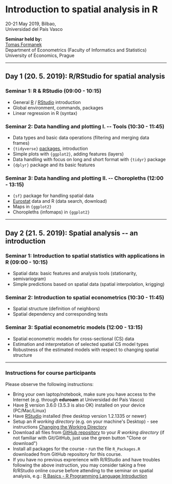 #  Introduction to spatial analysis in R  
  
20-21 May 2019, Bilbao,     
Universidad del País Vasco    

**Seminar held by:**  
[Tomas Formanek](https://formanektomas.github.io/)     
Department of Econometrics (Faculty of Informatics and Statistics)  
University of Economics, Prague  
 
---

## Day 1 (20. 5. 2019): R/RStudio for spatial analysis

### Seminar 1: R & RStudio (09:00 - 10:15)   
- General [R](https://www.r-project.org/) / [RStudio](https://www.rstudio.com/products/RStudio/) introduction  
- Global environment, commands, packages 
- Linear regression in R (syntax)  



### Seminar 2: Data handling and plotting I. -- Tools (10:30 - 11:45)  
- Data types and basic data operations (filtering and merging data frames)   
- `{tidyverse}` [packages](https://www.rstudio.com/products/rpackages/), introduction  
- Simple plots with `{ggplot2}`, adding features (layers)   
- Data handling with focus on long and short format with `{tidyr}` package
- `{dplyr}` package and its  basic features 
  

### Seminar 3: Data handling and plotting II. -- Choropleths (12:00 - 13:15)  
- `{sf}` package for handling spatial data  
- [Eurostat](http://ec.europa.eu/eurostat) data and R (data search, download)
- Maps in `{ggplot2}`  
- Choropleths (infomaps) in `{ggplot2}`
 

---

## Day 2 (21. 5. 2019): Spatial analysis -- an introduction  

### Seminar 1: Introduction to spatial statistics with applications in R (09:00 - 10:15) 
- Spatial data: basic features and analysis tools (stationarity, semivariogram)  
- Simple predictions based on spatial data (spatial interpolation, krigging)  


### Seminar 2: Introduction to spatial econometrics (10:30 - 11:45)  
- Spatial structure (definition of neighbors)  
- Spatial dependency and corresponding tests  


### Seminar 3: Spatial econometric models (12:00 - 13:15)  
- Spatial econometric models for cross-sectional (CS) data   
- Estimation and interpretation of selected spatial CS model types   
- Robustness of the estimated models with respect to changing spatial structure


---  

### Instructions for course participants

Please observe the following instructions:

- Bring your own laptop/notebook, make sure you have access to the Internet (e.g. through **eduroam** at Universidad del País Vasco)  
- Have [R](https://www.r-project.org/) version 3.6.0 (3.5.3 is also OK) installed on your device (PC/Mac/Linux)  
- Have [RStudio](https://www.rstudio.com/products/rstudio/download/) installed (free desktop version 1.2.1335 or newer)  
- Setup an *R working directory* (e.g. on your machine's Desktop) - see instructions [Changing the Working Directory](https://support.rstudio.com/hc/en-us/articles/200711843-Working-Directories-and-Workspaces)  
- Download all files from [GitHub repository](https://github.com/formanektomas/SpatialAnalysisBilbao2019) to your *R working directory*  (if not familiar with Git/GitHub, just use the green button "Clone or download")  
- Install all packages for the course - run the file `R_Packages.R` downloaded from GitHub repository for this course.  
- If you have no previous exprerience with R/RStudio and have troubles following the above instruction, you may consider taking a free R/RStudio online course before attending to the seminar on spatial analysis, e.g.:  [R Basics - R Programming Language Introduction](https://www.udemy.com/r-basics/)  

